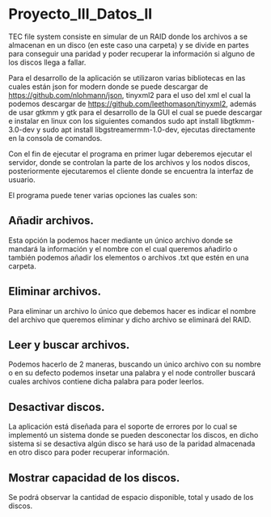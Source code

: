 # Proyecto_III_Datos_II

TEC file system consiste en simular de un RAID donde los archivos a se almacenan en un disco (en este caso una carpeta) y se divide en partes para conseguir una paridad y poder recuperar la información si alguno de los discos llega a fallar.

Para el desarrollo de la aplicación se utilizaron varias bibliotecas en las cuales están json for modern donde se puede descargar de https://github.com/nlohmann/json, tinyxml2 para el uso del xml el cual la podemos descargar de https://github.com/leethomason/tinyxml2, además de usar gtkmm y gtk para el desarrollo de la GUI el cual se puede descargar e instalar en linux con los siguientes comandos sudo apt install libgtkmm-3.0-dev y sudo apt install libgstreamermm-1.0-dev, ejecutas directamente en la consola de comandos. 

Con el fin de ejecutar el programa en primer lugar deberemos ejecutar el servidor, donde se controlan la parte de los archivos y los nodos discos, posteriormente ejecutaremos el cliente donde se encuentra la interfaz de usuario.

El programa puede tener varias opciones las cuales son:

## Añadir archivos.

Esta opción la podemos hacer mediante un único archivo donde se mandará la información y el nombre con el cual queremos añadirlo o también podemos añadir los elementos o archivos .txt que estén en una carpeta.

## Eliminar archivos.

Para eliminar un archivo lo único que debemos hacer es indicar el nombre del archivo que queremos eliminar y dicho archivo se eliminará del RAID.

## Leer y buscar archivos.

Podemos hacerlo de 2 maneras, buscando un único archivo con su nombre o en su defecto podemos insetar una palabra y el node controller buscará cuales archivos contiene dicha palabra para poder leerlos.

## Desactivar discos.

La aplicación está diseñada para el soporte de errores por lo cual se implementó un sistema donde se pueden desconectar los discos, en dicho sistema si se desactiva algún disco se hará uso de la paridad almacenada en otro disco para poder recuperar información.

## Mostrar capacidad de los discos.

Se podrá observar la cantidad de espacio disponible, total y usado de los discos.
